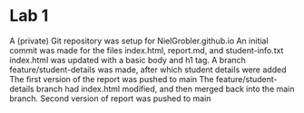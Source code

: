# Lab 1
A (private) Git repository was setup for NielGrobler.github.io
An initial commit was made for the files index.html, report.md, and student-info.txt
index.html was updated with a basic body and h1 tag.
A branch feature/student-details was made, after which student details were added
The first version of the report was pushed to main
The feature/student-details branch had index.html modified, and then merged back into the main branch.
Second version of report was pushed to main